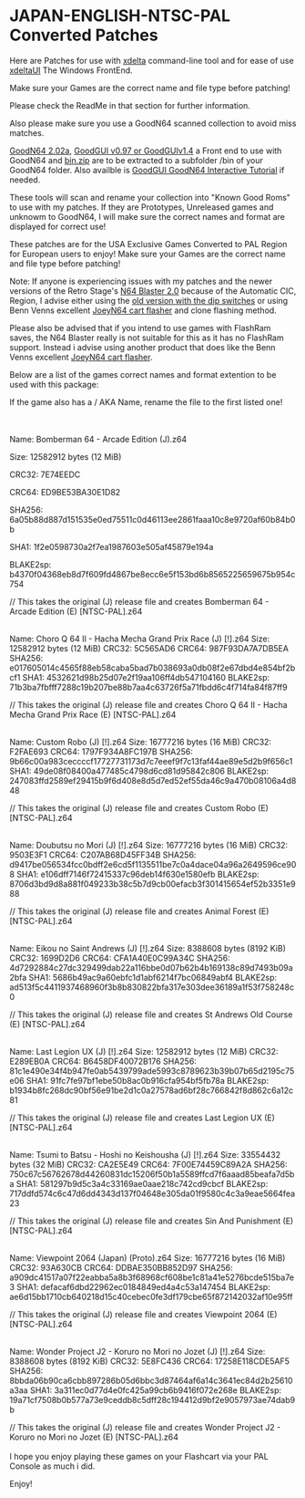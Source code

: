 # JAPAN-ENGLISH-NTSC-PAL Converted Patches

Here are Patches for use with [xdelta](http://xdelta.org/) command-line tool and for ease of use [xdeltaUI](https://www.romhacking.net/utilities/598/) The Windows FrontEnd.

Make sure your Games are the correct name and file type before patching!

Please check the ReadMe in that section for further information.

Also please make sure you use a GoodN64 scanned collection to avoid miss matches.

[GoodN64 2.02a](https://www.emutalk.net/threads/goodn64-2-02a.12068/), [GoodGUI v0.97 or GoodGUIv1.4](https://www.emutalk.net/threads/goodgui-v0-97.29155/) a Front end to use with GoodN64 and [bin.zip](https://www.emutalk.net/threads/bin-zip.12070/) are to be extracted to a subfolder /bin of your GoodN64 folder. Also availble is [GoodGUI GoodN64 Interactive Tutorial](https://www.emutalk.net/threads/goodgui-goodn64-tutorial.28965/) if needed.

These tools will scan and rename your collection into "Known Good Roms" to use with my patches. If they are Prototypes, Unreleased games and unknowm to GoodN64, I will make sure the correct names and format are displayed for correct use!

These patches are for the USA Exclusive Games Converted to PAL Region for European users to enjoy!
Make sure your Games are the correct name and file type before patching!

Note: If anyone is experiencing issues with my patches and the newer versions of the Retro Stage's [N64 Blaster 2.0](https://retrostage.net/?product=n64-blaster-2-0) because of the Automatic CIC, Region, I advise either using the [old version with the dip switches](https://web.archive.org/web/20210622192800/https://retrostage.net/?product=n64-blaster-2-0)  or using Benn Venns excellent [JoeyN64 cart flasher](https://bennvenn.myshopify.com/products/joeyn64-cart-flasher) and clone flashing method.


Please also be advised that if you intend to use games with FlashRam saves, the N64 Blaster really is not suitable for this as it has no FlashRam support. Instead i advise using another product that does like the Benn Venns excellent [JoeyN64 cart flasher](https://bennvenn.myshopify.com/products/joeyn64-cart-flasher).

Below are a list of the games correct names and format extention to be used with this package:

If the game also has a / AKA Name, rename the file to the first listed one!

<br>
</br>
Name: Bomberman 64 - Arcade Edition (J).z64

Size: 12582912 bytes (12 MiB)

CRC32: 7E74EEDC

CRC64: ED9BE53BA30E1D82

SHA256: 6a05b88d887d151535e0ed75511c0d46113ee2861faaa10c8e9720af60b84b0b

SHA1: 1f2e0598730a2f7ea1987603e505af45879e194a

BLAKE2sp: b4370f04368eb8d7f609fd4867be8ecc6e5f153bd6b8565225659675b954c754

// This takes the original (J) release file and creates Bomberman 64 - Arcade Edition (E) [NTSC-PAL].z64
<br>
</br>

Name: Choro Q 64 II - Hacha Mecha Grand Prix Race (J) [!].z64
Size: 12582912 bytes (12 MiB)
CRC32: 5C565AD6
CRC64: 987F93DA7A7DB5EA
SHA256: e017605014c4565f88eb58caba5bad7b038693a0db08f2e67dbd4e854bf2bcf1
SHA1: 4532621d98b25d07e2f19aa106ff4db547104160
BLAKE2sp: 71b3ba7fbfff7288c19b207be88b7aa4c63726f5a71fbdd6c4f714fa84f87ff9

// This takes the original (J) release file and creates Choro Q 64 II - Hacha Mecha Grand Prix Race (E) [NTSC-PAL].z64
<br>
</br>

Name: Custom Robo (J) [!].z64
Size: 16777216 bytes (16 MiB)
CRC32: F2FAE693
CRC64: 1797F934A8FC197B
SHA256: 9b66c00a983ceccccf17727731173d7c7eeef9f7c13faf44ae89e5d2b9f656c1
SHA1: 49de08f08400a477485c4798d6cd81d95842c806
BLAKE2sp: 247083ffd2589ef29415b9f6d408e8d5d7ed52ef55da46c9a470b08106a4d848

// This takes the original (J) release file and creates Custom Robo (E) [NTSC-PAL].z64
<br>
</br>

Name: Doubutsu no Mori (J) [!].z64
Size: 16777216 bytes (16 MiB)
CRC32: 9503E3F1
CRC64: C207AB68D45FF34B
SHA256: d9417be056534fcc0bdff2e6cd5f1135511be7c0a4dace04a96a2649596ce908
SHA1: e106dff7146f72415337c96deb14f630e1580efb
BLAKE2sp: 8706d3bd9d8a881f049233b38c5b7d9cb00efacb3f301415654ef52b3351e988

// This takes the original (J) release file and creates Animal Forest (E) [NTSC-PAL].z64
<br>
</br>

Name: Eikou no Saint Andrews (J) [!].z64
Size: 8388608 bytes (8192 KiB)
CRC32: 1699D2D6
CRC64: CFA1A40E0C99A34C
SHA256: 4d7292884c27dc329499dab22a116bbe0d07b62b4b169138c89d7493b09a2bfa
SHA1: 5686b49ac9a60ebfc1d1abf6214f7bc06849abf4
BLAKE2sp: ad513f5c4411937468960f3b8b830822bfa317e303dee36189a1f53f758248c0

// This takes the original (J) release file and creates St Andrews Old Course (E) [NTSC-PAL].z64
<br>
</br>

Name: Last Legion UX (J) [!].z64
Size: 12582912 bytes (12 MiB)
CRC32: E289EB0A
CRC64: B6458DF40072B176
SHA256: 81c1e490e34f4b947fe0ab5439799ade5993c8789623b39b07b65d2195c75e06
SHA1: 91fc7fe97bf1ebe50b8ac0b916cfa954bf5fb78a
BLAKE2sp: b1934b8fc268dc90bf56e91be2d1c0a27578ad6bf28c766842f8d862c6a12c81

// This takes the original (J) release file and creates Last Legion UX (E) [NTSC-PAL].z64
<br>
</br>

Name: Tsumi to Batsu - Hoshi no Keishousha (J) [!].z64
Size: 33554432 bytes (32 MiB)
CRC32: CA2E5E49
CRC64: 7F00E74459C89A2A
SHA256: 750c67c56762678d44260831dc15206f50b1a5589ffcd7f6aaad85beafa7d5ba
SHA1: 581297b9d5c3a4c33169ae0aae218c742cd9cbcf
BLAKE2sp: 717ddfd574c6c47d6dd4343d137f04648e305da01f9580c4c3a9eae5664fea23

// This takes the original (J) release file and creates Sin And Punishment (E) [NTSC-PAL].z64
<br>
</br>

Name: Viewpoint 2064 (Japan) (Proto).z64
Size: 16777216 bytes (16 MiB)
CRC32: 93A630CB
CRC64: DDBAE350BB852D97
SHA256: a909dc41517a07f22eabba5a8b3f68968cf608be1c81a41e5276bcde515ba7e3
SHA1: defacaf6dbd22962ec0184849ed4a4c53a147454
BLAKE2sp: ae6d15bb1710cb640218d15c40cebec0fe3df179cbe65f872142032af10e95ff

// This takes the original (J) release file and creates Viewpoint 2064 (E) [NTSC-PAL].z64
<br>
</br>

Name: Wonder Project J2 - Koruro no Mori no Jozet (J) [!].z64
Size: 8388608 bytes (8192 KiB)
CRC32: 5E8FC436
CRC64: 17258E118CDE5AF5
SHA256: 8bbda06b90ca6cbb897286b05d6bbc3d87464af6a14c3641ec84d2b25610a3aa
SHA1: 3a311ec0d77d4e0fc425a99cb6b9416f072e268e
BLAKE2sp: 19a71cf7508b0b577a73e9ceddb8c5dff28c194412d9bf2e9057973ae74dab9b

// This takes the original (J) release file and creates Wonder Project J2 - Koruro no Mori no Jozet (E) [NTSC-PAL].z64
<br>
</br>
I hope you enjoy playing these games on your Flashcart via your PAL Console as much i did.
<p>
</p>
Enjoy!
